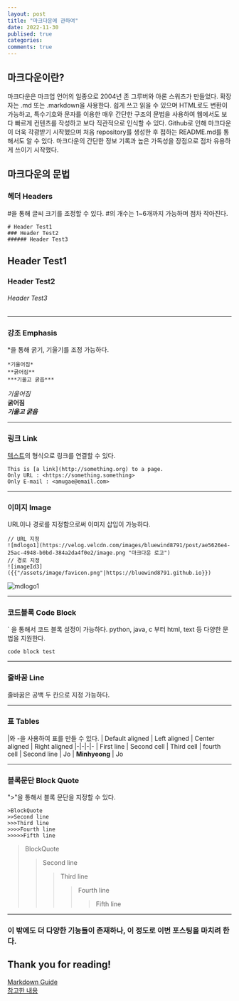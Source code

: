 ```yaml
---
layout: post
title: "마크다운에 관하여"
date: 2022-11-30
publised: true
categories:
comments: true
---
```

## 마크다운이란?

마크다운은 마크업 언어의 일종으로 2004년 존 그루버와 아론 스워츠가 만들었다. 확장자는 .md 또는 .markdown을 사용한다.
쉽게 쓰고 읽을 수 있으며 HTML로도 변환이 가능하고, 특수기호와 문자를 이용한 매우 간단한 구조의 문법을 사용하여 웹에서도 보다 빠르게 컨텐츠를 작성하고 보다 직관적으로 인식할 수 있다. Github로 인해 마크다운이 더욱 각광받기 시작했으며 처음 repository를 생성한 후 접하는 README.md를 통해서도 알 수 있다. 마크다운의 간단한 정보 기록과 높은 가독성을 장점으로 점차 유용하게 쓰이기 시작했다.

## 마크다운의 문법

### 헤더 Headers
#을 통해 글씨 크기를 조정할 수 있다. #의 개수는 1~6개까지 가능하며 점차 작아진다.
```
# Header Test1  
### Header Test2  
###### Header Test3  
```
## Header Test1  
### Header Test2  
###### Header Test3  
- - -
### 강조 Emphasis
*을 통해 굵기, 기울기를 조정 가능하다.
```
*기울어짐*
**굵어짐**
***기울고 굵음***
```
*기울어짐*  
**굵어짐**  
***기울고 굵음***
- - -
### 링크 Link
[텍스트](주소)의 형식으로 링크를 연결할 수 있다.
```
This is [a link](http://something.org) to a page.
Only URL : <https://something.something>
Only E-mail : <amugae@email.com>
```
- - -
### 이미지 Image
URL이나 경로를 지정함으로써 이미지 삽입이 가능하다.
```
// URL 지정
![mdlogo1](https://velog.velcdn.com/images/bluewind8791/post/ae5626e4-25ac-4948-b0bd-384a2da4f0e2/image.png "마크다운 로고")
// 경로 지정
![imageId3]({{"/assets/image/favicon.png"|https://bluewind8791.github.io}})
```
![mdlogo1](https://velog.velcdn.com/images/bluewind8791/post/ae5626e4-25ac-4948-b0bd-384a2da4f0e2/image.png "마크다운 로고")
- - -
### 코드블록 Code Block
` 을 통해서 코드 블록 설정이 가능하다. python, java, c 부터 html, text 등 다양한 문법을 지원한다.
```
code block test
```
- - -
### 줄바꿈 Line
줄바꿈은 공백 두 칸으로 지정 가능하다.
- - -
### 표 Tables
|와 -을 사용하여 표를 만들 수 있다.
| Default aligned | Left aligned | Center aligned | Right aligned
|-|-|-|-
| First line | Second cell | Third cell | fourth cell
| Second line | Jo | **Minhyeong** | Jo
- - -
### 블록문단 Block Quote
">"을 통해서 블록 문단을 지정할 수 있다.
```
>BlockQuote
>>Second line
>>>Third line
>>>>Fourth line
>>>>>Fifth line
```
>BlockQuote
>>Second line
>>>Third line
>>>>Fourth line
>>>>>Fifth line
- - -

### 이 밖에도 더 다양한 기능들이 존재하나, 이 정도로 이번 포스팅을 마치려 한다.
## Thank you for reading!


[Markdown Guide](https://www.markdownguide.org/)  
[참고한 내용](https://gist.github.com/ihoneymon/652be052a0727ad59601)  
